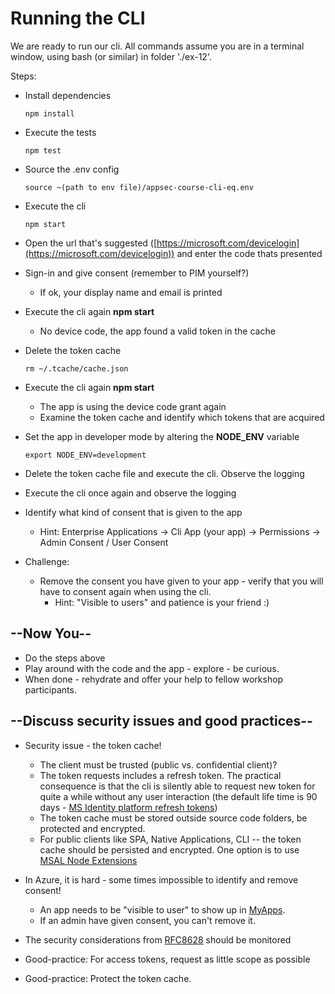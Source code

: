 # Running the CLI

We are ready to run our cli. All commands assume you are in a terminal window, using bash (or similar) in folder './ex-12'.

Steps:

* Install dependencies

  ```shell
  npm install
  ```

* Execute the tests

  ```shell
  npm test
  ```

* Source the .env config

  ```shell
  source ~(path to env file)/appsec-course-cli-eq.env 
  ```

* Execute the cli

  ```shell
  npm start
  ```

* Open the url that's suggested ([https://microsoft.com/devicelogin](https://microsoft.com/devicelogin)) and enter the code thats presented
* Sign-in and give consent (remember to PIM yourself?)
  * If ok, your display name and email is printed
* Execute the cli again **npm start**
  * No device code, the app found a valid token in the cache
* Delete the token cache

  ```shell
  rm ~/.tcache/cache.json
  ```

* Execute the cli again **npm start**
  * The app is using the device code grant again
  * Examine the token cache and identify which tokens that are acquired
* Set the app in developer mode by altering the **NODE_ENV** variable

  ```shell
  export NODE_ENV=development
  ```

* Delete the token cache file and execute the cli. Observe the logging
* Execute the cli once again and observe the logging
* Identify what kind of consent that is given to the app
  * Hint: Enterprise Applications -> Cli App (your app) -> Permissions -> Admin Consent / User Consent
* Challenge:
  * Remove the consent you have given to your app - verify that you will have to consent again when using the cli.
    * Hint: "Visible to users" and patience is your friend :)

## --Now You--

* Do the steps above
* Play around with the code and the app - explore - be curious.
* When done - rehydrate and offer your help to fellow workshop participants.

## --Discuss security issues and good practices--

* Security issue - the token cache!
  * The client must be trusted (public vs. confidential client)?
  * The token requests includes a refresh token. The practical consequence is that the cli is silently able to request new token for quite a while without any user interaction (the default life time is 90 days - [MS Identity platform refresh tokens](https://docs.microsoft.com/en-us/azure/active-directory/develop/refresh-tokens))
  * The token cache must be stored outside source code folders, be protected and encrypted.
  * For public clients like SPA, Native Applications, CLI -- the token cache should be persisted and encrypted. One option is to use [MSAL Node Extensions](https://github.com/AzureAD/microsoft-authentication-library-for-js/blob/dev/extensions/msal-node-extensions/README.md)

* In Azure, it is hard - some times impossible to identify and remove consent!
  * An app needs to be "visible to user" to show up in [MyApps](https://myapps.microsoft.com/).
  * If an admin have given consent, you can't remove it.
* The security considerations from [RFC8628](https://datatracker.ietf.org/doc/html/rfc8628#section-5) should be monitored
* Good-practice: For access tokens, request as little scope as possible
* Good-practice: Protect the token cache.

